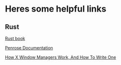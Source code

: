 # Heres some helpful links

## Rust

[Rust book](https://doc.rust-lang.org/book/)

[Penrose Documentation](https://docs.rs/penrose/latest/penrose/)

[How X Window Managers Work, And How To Write One](https://jichu4n.com/posts/how-x-window-managers-work-and-how-to-write-one-part-i/)
